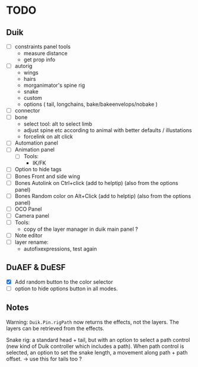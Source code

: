 # TODO

## Duik


- [ ] constraints panel tools
    - measure distance
    - get prop info
- [ ] autorig
    - wings
    - hairs
    - morganimator's spine rig
    - snake
    - custom
    - options ( tail, longchains, bake/bakeenvelops/nobake )
- [ ] connector
- [ ] bone
    - select tool: alt to select limb
    - adjust spine etc according to animal with better defaults / illustations
    - forcelink on alt click
- [ ] Automation panel
- [ ] Animation panel
    - [ ] Tools:
        - IK/FK
- [ ] Option to hide tags
- [ ] Bones Front and side wing
- [ ] Bones Autolink on Ctrl+click (add to helptip) (also from the options panel)
- [ ] Bones Random color on Alt+Click (add to helptip) (also from the options panel)
- [ ] OCO Panel
- [ ] Camera panel
- [ ] Tools:
    - copy of the layer manager in duik main panel ?
- [ ] Note editor
- [ ] layer rename:
    - autofixexpressions, test again

## DuAEF & DuESF

- [x] Add random button to the color selector
- [ ] option to hide options button in all modes.

## Notes

Warning: `Duik.Pin.rigPath` now returns the effects, not the layers. The layers can be retrieved from the effects.

Snake rig: a standard head + tail, but with an option to select a path control (new kind of Duik controller which includes a path). When path control is selected, an option to set the snake length, a movement along path + path offset.
-> use this for tails too ?
